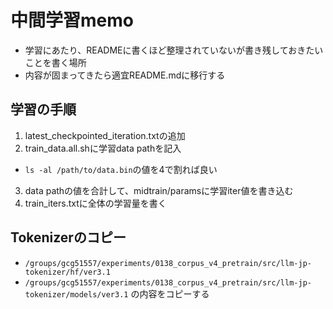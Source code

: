 # 中間学習memo

- 学習にあたり、READMEに書くほど整理されていないが書き残しておきたいことを書く場所
- 内容が固まってきたら適宜README.mdに移行する

## 学習の手順

1. latest_checkpointed_iteration.txtの追加
2. train_data.all.shに学習data pathを記入
  - `ls -al /path/to/data.bin`の値を4で割れば良い
3. data pathの値を合計して、midtrain/paramsに学習iter値を書き込む
4. train_iters.txtに全体の学習量を書く

## Tokenizerのコピー

- `/groups/gcg51557/experiments/0138_corpus_v4_pretrain/src/llm-jp-tokenizer/hf/ver3.1`
- `/groups/gcg51557/experiments/0138_corpus_v4_pretrain/src/llm-jp-tokenizer/models/ver3.1`
の内容をコピーする
